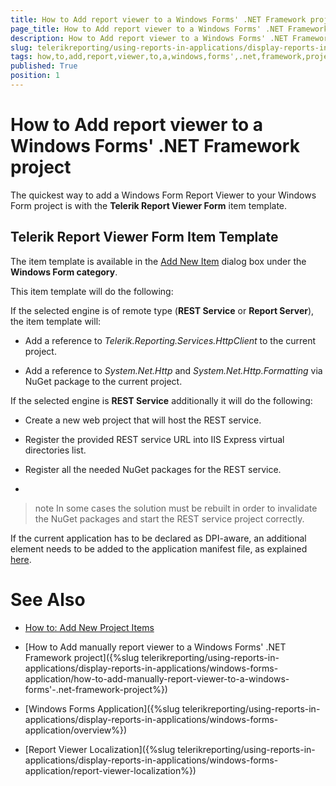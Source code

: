```yaml
---
title: How to Add report viewer to a Windows Forms' .NET Framework project
page_title: How to Add report viewer to a Windows Forms' .NET Framework project | for Telerik Reporting Documentation
description: How to Add report viewer to a Windows Forms' .NET Framework project
slug: telerikreporting/using-reports-in-applications/display-reports-in-applications/windows-forms-application/how-to-add-report-viewer-to-a-windows-forms'-.net-framework-project
tags: how,to,add,report,viewer,to,a,windows,forms',.net,framework,project
published: True
position: 1
---
```


# How to Add report viewer to a Windows Forms' .NET Framework project



The quickest way to add a Windows Form Report Viewer to your Windows Form project is with the __Telerik Report Viewer Form__ item template.
      

## Telerik Report Viewer Form Item Template

The item template is available in the
          [Add New Item](https://msdn.microsoft.com/en-us/library/w0572c5b%28v=vs.100%29.aspx)
          dialog box under the __Windows Form category__.
        

This item template will do the following:
        

If the selected engine is of remote type (__REST Service__ or __Report Server__), the item template will:
        

* Add a reference to *Telerik.Reporting.Services.HttpClient* to the current project.
            

* Add a reference to *System.Net.Http* and *System.Net.Http.Formatting* via NuGet package to the current project.
            

If the selected engine is __REST Service__ additionally it will do the following:
        

* Create a new web project that will host the REST service.
            

* Register the provided REST service URL into IIS Express virtual directories list.
            

* Register all the needed NuGet packages for the REST service.
            

* 

>note In some cases the solution must be rebuilt in order to invalidate the NuGet packages and start the REST service project correctly.
>


If the current application has to be declared as DPI-aware, an additional element needs to be added to the application manifest file, as explained
          [here](F25EB909-7941-4B78-B24C-4025257A26C4#dpiAware).
        

# See Also

 * [How to: Add New Project Items](https://msdn.microsoft.com/en-us/library/w0572c5b%28v=vs.100%29.aspx)

 * [How to Add manually report viewer to a Windows Forms' .NET Framework project]({%slug telerikreporting/using-reports-in-applications/display-reports-in-applications/windows-forms-application/how-to-add-manually-report-viewer-to-a-windows-forms'-.net-framework-project%})[](66CD7D60-7708-42D5-8BB4-506676E8679E)

 * [Windows Forms Application]({%slug telerikreporting/using-reports-in-applications/display-reports-in-applications/windows-forms-application/overview%})

 * [Report Viewer Localization]({%slug telerikreporting/using-reports-in-applications/display-reports-in-applications/windows-forms-application/report-viewer-localization%})
